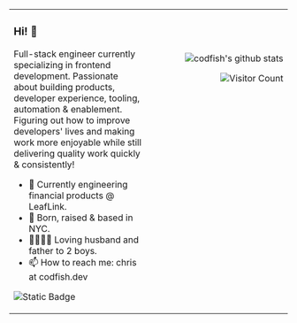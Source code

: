 <table>
<tr>
<td align="left" width="50%" valign="top">

### Hi! 👋

Full-stack engineer currently specializing in frontend development. Passionate about building products, developer experience, tooling, automation & enablement. Figuring out how to improve developers' lives and making work more enjoyable while still delivering quality work quickly & consistently!

<ul>
  <li>🌱 Currently engineering financial products @ LeafLink.</li>
  <li>🗽 Born, raised & based in NYC.</li>
  <li>👨‍👩‍👦‍👦 Loving husband and father to 2 boys.</li>
  <li>📫 How to reach me: chris at codfish.dev</li>
</ul>

![Static Badge](https://img.shields.io/badge/60%_of_the_time-works_every_time-4F8DF0)
</td>

<td align="right" valign="top">
<br><br><br>

![codfish's github stats](https://github-readme-stats.vercel.app/api?username=codfish&count_private=true&show_icons=true&theme=algolia)

![Visitor Count](https://profile-counter.glitch.me/codfish/count.svg)
</td>
</tr>
</table>
